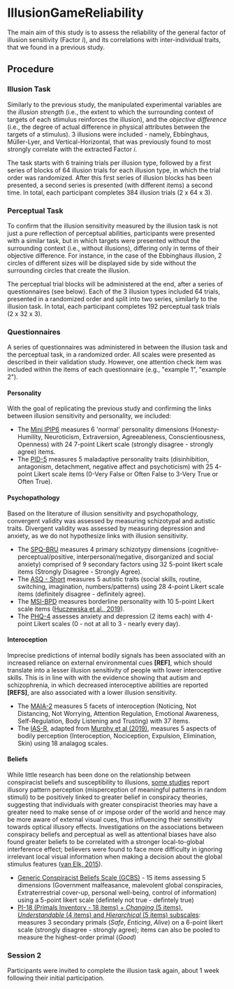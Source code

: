 # IllusionGameReliability

The main aim of this study is to assess the reliability of the general factor of illusion sensitivity (Factor *i*), and its correlations with inter-individual traits, that we found in a previous study.

## Procedure

### Illusion Task

Similarly to the previous study, the manipulated experimental variables are the *illusion strength* (i.e., the extent to which the surrounding context of targets of each stimulus reinforces the illusion), and the *objective difference* (i.e., the degree of actual difference in physical attributes between the targets of a stimulus). 3 illusions were included - namely, Ebbinghaus, Müller-Lyer, and Vertical-Horizontal, that was previously found to most strongly correlate with the extracted Factor *i*.

The task starts with 6 training trials per illusion type, followed by a first series of blocks of 64 illusion trials for each illusion type, in which the trial order was randomized. After this first series of illusion blocks has been presented, a second series is presented (with different items) a second time. In total, each participant completes 384 illusion trials (2 x 64 x 3).

### Perceptual Task

To confirm that the illusion sensitivity measured by the illusion task is not just a pure reflection of perceptual abilities, participants were presented with a similar task, but in which targets were presented without the surrounding context (i.e., without illusions), differing only in terms of their objective difference. For instance, in the case of the Ebbinghaus illusion, 2 circles of different sizes will be displayed side by side without the surrounding circles that create the illusion.

The perceptual trial blocks will be administered at the end, after a series of questionnaires (see below). Each of the 3 illusion types included 64 trials, presented in a randomized order and split into two series, similarly to the illusion task. In total, each participant completes 192 perceptual task trials (2 x 32 x 3).

### Questionnaires

A series of questionnaires was administered in between the illusion task and the perceptual task, in a randomized order. All scales were presented as described in their validation study. However, one attention check item was included within the items of each questionnaire (e.g., "example 1", "example 2").

#### Personality

With the goal of replicating the previous study and confirming the links between illusion sensitivity and personality, we included:

- The [Mini IPIP6](https://www.psychology.org.nz/journal-archive/Sibley-IPIP61.pdf) measures 6 'normal' personality dimensions (Honesty-Humility, Neuroticism, Extraversion, Agreeableness, Conscientiousness, Openness) with 24 7-point Likert scale (strongly disagree - strongly agree) items.
- The [PID-5](https://www.ncbi.nlm.nih.gov/pmc/articles/PMC5142430/) measures 5 maladaptive personality traits (disinhibition, antagonism, detachment, negative affect and psychoticism) with 25 4-point Likert scale items (0-Very False or Often False to 3-Very True or Often True).

#### Psychopathology

Based on the literature of illusion sensitivity and psychopathology, convergent validity was assessed by measuring schizotypal and autistic traits. Divergent validity was assessed by measuring depression and anxiety, as we do not hypothesize links with illusion sensitivity.

- The [SPQ-BRU](https://www.ncbi.nlm.nih.gov/pmc/articles/PMC4834869/#SD1) measures 4 primary schizotypy dimensions (cognitive-perceptual/positive, interpersonal/negative, disorganized and social anxiety) comprised of 9 secondary factors using 32 5-point likert scale items (Strongly Disagree - Strongly Agree).
- The [ASQ - Short](https://www.ncbi.nlm.nih.gov/pmc/articles/PMC3076581/) measures 5 autistic traits (social skills, routine, switching, imagination, numbers/patterns) using 28 4-point Likert scale items (definitely disagree - definitely agree).
- The [MSI-BPD](https://psycnet.apa.org/record/2004-10325-009) measures borderline personality with 10 5-point Likert scale items ([Huczewska et al., 2019]( https://doi.org/10.5114/cipp.2019.89674)).
- The [PHQ-4](https://pubmed.ncbi.nlm.nih.gov/19996233/) assesses anxiety and depression (2 items each) with 4-point Likert scales (0 - not at all to 3 - nearly every day).

#### Interoception

Imprecise predictions of internal bodily signals has been associated with an increased reliance on external environmental cues **[REF]**, which should translate into a lesser illusion sensitivity of people with lower interoceptive skills. This is in line with with the evidence showing that autism and schizophrenia, in which decreased interoceptive abilities are reported **[REFS]**, are also associated with a lower illusion sensitivity.

- The [MAIA-2](https://journals.plos.org/plosone/article?id=10.1371/journal.pone.0208034) measures 5 facets of interoception (Noticing, Not Distancing, Not Worrying, Attention Regulation, Emotional Awareness, Self-Regulation, Body Listening and Trusting) with 37 items.
- The [IAS-R](https://github.com/DominiqueMakowski/InteroceptiveAccuracyScale), adapted from [Murphy et al (2019)](http://dx.doi.org/10.31234/osf.io/fqgu4), measures 5 aspects of bodily perception (Interoception, Nociception, Expulsion, Elimination, Skin) using 18 analagog scales.

#### Beliefs

While little research has been done on the relationship between conspiracist beliefs and susceptibility to illusions, [some studies](https://onlinelibrary.wiley.com/doi/10.1002/ejsp.2331) report illusory pattern perception (misperception of meaningful patterns in random stimuli) to be positively linked to greater belief in conspiracy theories, suggesting that individuals with greater conspiracist theories may have a greater need to make sense of or impose order of the world and hence may be more aware of external visual cues, thus influencing their sensitivity towards optical illusory effects. Investigations on the associations between conspiracy beliefs and perceptual as well as attentional biases have also found greater beliefs to be correlated with a stronger local-to-global interference effect; believers were found to face more difficulty in ignoring irrelevant local visual information when making a decision about the global stimulus features ([van Elk, 2015](https://journals.plos.org/plosone/article?id=10.1371/journal.pone.0130422#sec002)).

- [Generic Conspiracist Beliefs Scale (GCBS)](https://doi.org/10.3389/fpsyg.2013.00279) - 15 items assessing 5 dimensions (Government malfeasance, malevolent global conspiracies, Extraterrestrial cover-up, personal well-being, control of information) using a 5-point likert scale (defintely not true - defintely true)
- [PI-18 (Primals Inventory - 18 items) + *Changing* (5 items), *Understandable* (4 items) and *Hierarchical* (5 items) subscales](http://dx.doi.org/10.1037/pas0001055): measures 3 secondary primals (*Safe*, *Enticing*, *Alive*) on a 6-point likert scale (strongly disagree - strongly agree); items can also be pooled to measure the highest-order primal (*Good*)

### Session 2

Participants were invited to complete the illusion task again, about 1 week following their initial participation.

